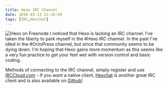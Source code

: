 ```yaml
---
title: Hexo IRC Channel
date: 2016-03-13 22:18:59
tags: [IRC,Hexchat]
---
```

![Hexo on Freenode](https://freenode.net/static/img/logos/coloured-alphabg.svg)
I noticed that Hexo is lacking an IRC channel. I've taken the liberty to park myself in the #Hexo IRC channel. In the past I've idled in the #OctoPress channel, but since that community seems to be dying down. I'm hoping that Hexo gains more momentum as this seems like a very fun practice to get your feet wet with version control and basic coding.

Methods of connecting to the IRC channel, simply register and use [IRCCloud.com](http://irccloud.com) - if you want a native client, [Hexchat](https://hexchat.github.io/downloads.html) is another great IRC client and is also available on [Github!](https://github.com/hexchat)
